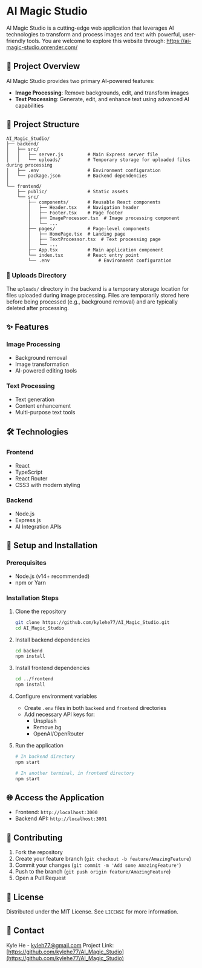 # AI Magic Studio

AI Magic Studio is a cutting-edge web application that leverages AI technologies to transform and process images and text with powerful, user-friendly tools.
You are welcome to explore this website through:  https://ai-magic-studio.onrender.com/

## 🚀 Project Overview

AI Magic Studio provides two primary AI-powered features:
- **Image Processing**: Remove backgrounds, edit, and transform images
- **Text Processing**: Generate, edit, and enhance text using advanced AI capabilities

## 📂 Project Structure

```
AI_Magic_Studio/
├── backend/
│   ├── src/
│   │   ├── server.js         # Main Express server file
│   │   └── uploads/          # Temporary storage for uploaded files during processing
│   ├── .env                  # Environment configuration
│   └── package.json          # Backend dependencies
│
└── frontend/
    ├── public/               # Static assets
    └── src/
        ├── components/       # Reusable React components
        │   ├── Header.tsx    # Navigation header
        │   ├── Footer.tsx    # Page footer
        │   ├── ImageProcessor.tsx  # Image processing component
        │   └── ...
        ├── pages/            # Page-level components
        │   ├── HomePage.tsx  # Landing page
        │   ├── TextProcessor.tsx  # Text processing page
        │   └── ...
        ├── App.tsx           # Main application component
        └── index.tsx         # React entry point
        └── .env                  # Environment configuration    
```

### 📁 Uploads Directory
The `uploads/` directory in the backend is a temporary storage location for files uploaded during image processing. Files are temporarily stored here before being processed (e.g., background removal) and are typically deleted after processing.

## ✨ Features

### Image Processing
- Background removal
- Image transformation
- AI-powered editing tools

### Text Processing
- Text generation
- Content enhancement
- Multi-purpose text tools

## 🛠 Technologies

### Frontend
- React
- TypeScript
- React Router
- CSS3 with modern styling

### Backend
- Node.js
- Express.js
- AI Integration APIs

## 🔧 Setup and Installation

### Prerequisites
- Node.js (v14+ recommended)
- npm or Yarn

### Installation Steps

1. Clone the repository
   ```bash
   git clone https://github.com/kylehe77/AI_Magic_Studio.git
   cd AI_Magic_Studio
   ```

2. Install backend dependencies
   ```bash
   cd backend
   npm install
   ```

3. Install frontend dependencies
   ```bash
   cd ../frontend
   npm install
   ```

4. Configure environment variables
   - Create `.env` files in both `backend` and `frontend` directories
   - Add necessary API keys for:
     * Unsplash
     * Remove.bg
     * OpenAI/OpenRouter

5. Run the application
   ```bash
   # In backend directory
   npm start

   # In another terminal, in frontend directory
   npm start
   ```

## 🌐 Access the Application
- Frontend: `http://localhost:3000`
- Backend API: `http://localhost:3001`

## 🤝 Contributing
1. Fork the repository
2. Create your feature branch (`git checkout -b feature/AmazingFeature`)
3. Commit your changes (`git commit -m 'Add some AmazingFeature'`)
4. Push to the branch (`git push origin feature/AmazingFeature`)
5. Open a Pull Request

## 📄 License
Distributed under the MIT License. See `LICENSE` for more information.

## 📧 Contact
Kyle He - kyleh77@gmail.com
Project Link: [https://github.com/kylehe77/AI_Magic_Studio](https://github.com/kylehe77/AI_Magic_Studio)
